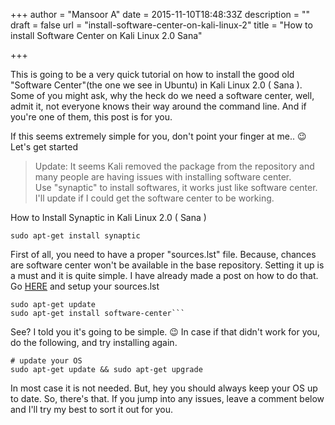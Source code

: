 +++
author = "Mansoor A"
date = 2015-11-10T18:48:33Z
description = ""
draft = false
url = "install-software-center-on-kali-linux-2"
title = "How to install Software Center on Kali Linux 2.0 Sana"

+++


This is going to be a very quick tutorial on how to install the good old "Software Center"(the one we see in Ubuntu) in Kali Linux 2.0 ( Sana ). Some of you might ask, why the heck do we need a software center, well, admit it, not everyone knows their way around the command line. And if you're one of them, this post is for you.

If this seems extremely simple for you, don't point your finger at me.. 😉 Let's get started


> Update:
> It seems Kali removed the package from the repository and many people are having issues with installing software center.  
> Use "synaptic" to install softwares, it works just like software center. I'll update if I could get the software center to be working.

How to Install Synaptic in Kali Linux 2.0 ( Sana )

```shell
sudo apt-get install synaptic
```
 
First of all, you need to have a proper "sources.lst" file. Because, chances are software center won't be available in the base repository. Setting it up is a must and it is quite simple. I have already made a post on how to do that. Go <a href="https://digitz.org/blog/how-to-set-up-the-sources-lst-on-kali-linux-2-0/" target="_blank">HERE</a> and setup your sources.lst

```shell
sudo apt-get update
sudo apt-get install software-center```
```
See? I told you it's going to be simple. 😉 In case if that didn't work for you, do the following, and try installing again.

```
# update your OS
sudo apt-get update && sudo apt-get upgrade
```

In most case it is not needed. But, hey you should always keep your OS up to date. So, there's that. If you jump into any issues, leave a comment below and I'll try my best to sort it out for you.

